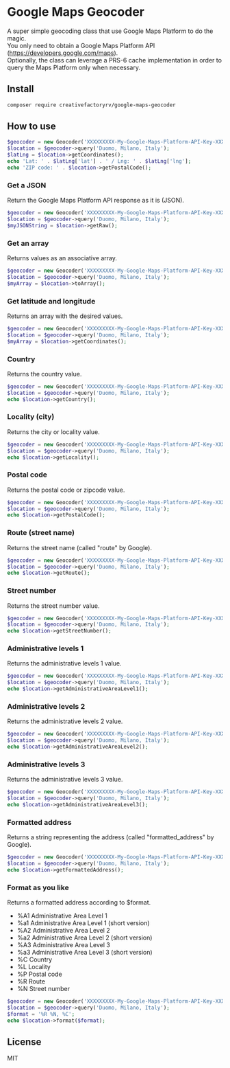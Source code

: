 # Google Maps Geocoder
A super simple geocoding class that use Google Maps Platform to do the magic.  
You only need to obtain a Google Maps Platform API (https://developers.google.com/maps).  
Optionally, the class can leverage a PRS-6 cache implementation in order to query the Maps Platform only when necessary.


## Install
```bash
composer require creativefactoryrv/google-maps-geocoder
```

## How to use
```php
$geocoder = new Geocoder('XXXXXXXXX-My-Google-Maps-Platform-API-Key-XXXXXXXXX', 'en');
$location = $geocoder->query('Duomo, Milano, Italy');
$latLng = $location->getCoordinates();
echo 'Lat: ' . $latLng['lat'] . ' / Lng: ' . $latLng['lng'];
echo 'ZIP code: ' . $location->getPostalCode();
```

### Get a JSON
Return the Google Maps Platform API response as it is (JSON).
```php
$geocoder = new Geocoder('XXXXXXXXX-My-Google-Maps-Platform-API-Key-XXXXXXXXX', 'en');
$location = $geocoder->query('Duomo, Milano, Italy');
$myJSONString = $location->getRaw();
```

### Get an array
Returns values as an associative array.
```php
$geocoder = new Geocoder('XXXXXXXXX-My-Google-Maps-Platform-API-Key-XXXXXXXXX', 'en');
$location = $geocoder->query('Duomo, Milano, Italy');
$myArray = $location->toArray();
```

### Get latitude and longitude
Returns an array with the desired values.
```php
$geocoder = new Geocoder('XXXXXXXXX-My-Google-Maps-Platform-API-Key-XXXXXXXXX', 'en');
$location = $geocoder->query('Duomo, Milano, Italy');
$myArray = $location->getCoordinates();
```

### Country
Returns the country value.
```php
$geocoder = new Geocoder('XXXXXXXXX-My-Google-Maps-Platform-API-Key-XXXXXXXXX', 'en');
$location = $geocoder->query('Duomo, Milano, Italy');
echo $location->getCountry();
```

### Locality (city)
Returns the city or locality value.
```php
$geocoder = new Geocoder('XXXXXXXXX-My-Google-Maps-Platform-API-Key-XXXXXXXXX', 'en');
$location = $geocoder->query('Duomo, Milano, Italy');
echo $location->getLocality();
```

### Postal code
Returns the postal code or zipcode value.
```php
$geocoder = new Geocoder('XXXXXXXXX-My-Google-Maps-Platform-API-Key-XXXXXXXXX', 'en');
$location = $geocoder->query('Duomo, Milano, Italy');
echo $location->getPostalCode();
```

### Route (street name)
Returns the street name (called "route" by Google).
```php
$geocoder = new Geocoder('XXXXXXXXX-My-Google-Maps-Platform-API-Key-XXXXXXXXX', 'en');
$location = $geocoder->query('Duomo, Milano, Italy');
echo $location->getRoute();
```

### Street number
Returns the street number value.
```php
$geocoder = new Geocoder('XXXXXXXXX-My-Google-Maps-Platform-API-Key-XXXXXXXXX', 'en');
$location = $geocoder->query('Duomo, Milano, Italy');
echo $location->getStreetNumber();
```

### Administrative levels 1
Returns the administrative levels 1 value.
```php
$geocoder = new Geocoder('XXXXXXXXX-My-Google-Maps-Platform-API-Key-XXXXXXXXX', 'en');
$location = $geocoder->query('Duomo, Milano, Italy');
echo $location->getAdministrativeAreaLevel1();
```

### Administrative levels 2
Returns the administrative levels 2 value.
```php
$geocoder = new Geocoder('XXXXXXXXX-My-Google-Maps-Platform-API-Key-XXXXXXXXX', 'en');
$location = $geocoder->query('Duomo, Milano, Italy');
echo $location->getAdministrativeAreaLevel2();
```

### Administrative levels 3
Returns the administrative levels 3 value.
```php
$geocoder = new Geocoder('XXXXXXXXX-My-Google-Maps-Platform-API-Key-XXXXXXXXX', 'en');
$location = $geocoder->query('Duomo, Milano, Italy');
echo $location->getAdministrativeAreaLevel3();
```

### Formatted address
Returns a string representing the address (called "formatted_address" by Google).
```php
$geocoder = new Geocoder('XXXXXXXXX-My-Google-Maps-Platform-API-Key-XXXXXXXXX', 'en');
$location = $geocoder->query('Duomo, Milano, Italy');
echo $location->getFormattedAddress();
```

### Format as you like
Returns a formatted address according to $format.
- %A1    Administrative Area Level 1<br>
- %a1    Administrative Area Level 1 (short version)<br>
- %A2    Administrative Area Level 2<br>
- %a2    Administrative Area Level 2 (short version)<br>
- %A3    Administrative Area Level 3<br>
- %a3    Administrative Area Level 3 (short version)<br>
- %C Country
- %L Locality
- %P Postal code
- %R Route
- %N Street number
```php
$geocoder = new Geocoder('XXXXXXXXX-My-Google-Maps-Platform-API-Key-XXXXXXXXX', 'en');
$location = $geocoder->query('Duomo, Milano, Italy');
$format = '%R %N, %C';
echo $location->format($format);
```

## License
MIT
